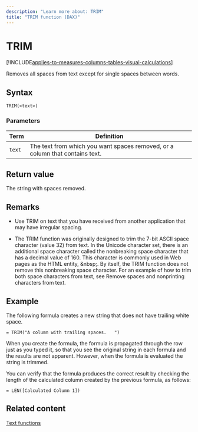 ```yaml
---
description: "Learn more about: TRIM"
title: "TRIM function (DAX)"
---
```

# TRIM

[!INCLUDE[applies-to-measures-columns-tables-visual-calculations](includes/applies-to-measures-columns-tables-visual-calculations.md)]

Removes all spaces from text except for single spaces between words.

## Syntax

```dax
TRIM(<text>)
```

### Parameters

|Term|Definition|
|--------|--------------|
|`text`|The text from which you want spaces removed, or a column that contains text.|

## Return value

The string with spaces removed.

## Remarks

- Use TRIM on text that you have received from another application that may have irregular spacing.

- The TRIM function was originally designed to trim the 7-bit ASCII space character (value 32) from text. In the Unicode character set, there is an additional space character called the nonbreaking space character that has a decimal value of 160. This character is commonly used in Web pages as the HTML entity, &amp;nbsp;. By itself, the TRIM function does not remove this nonbreaking space character. For an example of how to trim both space characters from text, see Remove spaces and nonprinting characters from text.

## Example

The following formula creates a new string that does not have trailing white space.

```dax
= TRIM("A column with trailing spaces.   ")
```

When you create the formula, the formula is propagated through the row just as you typed it, so that you see the original string in each formula and the results are not apparent. However, when the formula is evaluated the string is trimmed.

You can verify that the formula produces the correct result by checking the length of the calculated column created by the previous formula, as follows:

```dax
= LEN([Calculated Column 1])
```

## Related content

[Text functions](text-functions-dax.md)
